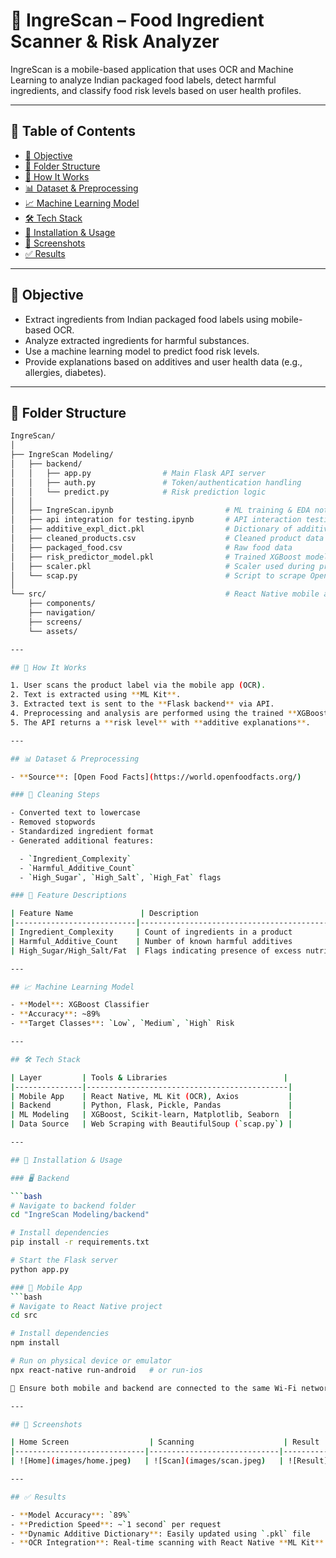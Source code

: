 # 🥫 IngreScan – Food Ingredient Scanner & Risk Analyzer

IngreScan is a mobile-based application that uses OCR and Machine Learning to analyze Indian packaged food labels, detect harmful ingredients, and classify food risk levels based on user health profiles.

---

## 📌 Table of Contents

- [🎯 Objective](#-objective)
- [📁 Folder Structure](#-folder-structure)
- [🚀 How It Works](#-how-it-works)
- [📊 Dataset & Preprocessing](#-dataset--preprocessing)
- [📈 Machine Learning Model](#-machine-learning-model)
- [🛠️ Tech Stack](#️-tech-stack)
- [🔧 Installation & Usage](#-installation--usage)
- [📱 Screenshots](#-screenshots)
- [✅ Results](#-results)

---

## 🎯 Objective

- Extract ingredients from Indian packaged food labels using mobile-based OCR.
- Analyze extracted ingredients for harmful substances.
- Use a machine learning model to predict food risk levels.
- Provide explanations based on additives and user health data (e.g., allergies, diabetes).

---

## 📁 Folder Structure

```bash
IngreScan/
│
├── IngreScan Modeling/
│   ├── backend/
│   │   ├── app.py                # Main Flask API server
│   │   ├── auth.py               # Token/authentication handling
│   │   └── predict.py            # Risk prediction logic
│   │
│   ├── IngreScan.ipynb                         # ML training & EDA notebook
│   ├── api integration for testing.ipynb       # API interaction testing
│   ├── additive_expl_dict.pkl                  # Dictionary of additive explanations
│   ├── cleaned_products.csv                    # Cleaned product data
│   ├── packaged_food.csv                       # Raw food data
│   ├── risk_predictor_model.pkl                # Trained XGBoost model
│   ├── scaler.pkl                              # Scaler used during preprocessing
│   └── scap.py                                 # Script to scrape OpenFoodFacts data
│
└── src/                                        # React Native mobile app
    ├── components/
    ├── navigation/
    ├── screens/
    └── assets/

---

## 🚀 How It Works

1. User scans the product label via the mobile app (OCR).
2. Text is extracted using **ML Kit**.
3. Extracted text is sent to the **Flask backend** via API.
4. Preprocessing and analysis are performed using the trained **XGBoost model**.
5. The API returns a **risk level** with **additive explanations**.

---

## 📊 Dataset & Preprocessing

- **Source**: [Open Food Facts](https://world.openfoodfacts.org/)

### 🔄 Cleaning Steps

- Converted text to lowercase
- Removed stopwords
- Standardized ingredient format
- Generated additional features:

  - `Ingredient_Complexity`
  - `Harmful_Additive_Count`
  - `High_Sugar`, `High_Salt`, `High_Fat` flags

### 📌 Feature Descriptions

| Feature Name               | Description                                 |
|---------------------------|---------------------------------------------|
| Ingredient_Complexity     | Count of ingredients in a product           |
| Harmful_Additive_Count    | Number of known harmful additives           |
| High_Sugar/High_Salt/Fat  | Flags indicating presence of excess nutrients |

---

## 📈 Machine Learning Model

- **Model**: XGBoost Classifier
- **Accuracy**: ~89%
- **Target Classes**: `Low`, `Medium`, `High` Risk

---

## 🛠️ Tech Stack

| Layer         | Tools & Libraries                          |
|---------------|---------------------------------------------|
| Mobile App    | React Native, ML Kit (OCR), Axios           |
| Backend       | Python, Flask, Pickle, Pandas               |
| ML Modeling   | XGBoost, Scikit-learn, Matplotlib, Seaborn  |
| Data Source   | Web Scraping with BeautifulSoup (`scap.py`) |

---

## 🔧 Installation & Usage

### 🖥️ Backend

```bash
# Navigate to backend folder
cd "IngreScan Modeling/backend"

# Install dependencies
pip install -r requirements.txt

# Start the Flask server
python app.py

### 📱 Mobile App
```bash
# Navigate to React Native project
cd src

# Install dependencies
npm install

# Run on physical device or emulator
npx react-native run-android   # or run-ios

📌 Ensure both mobile and backend are connected to the same Wi-Fi network for API requests.

---

## 📱 Screenshots

| Home Screen                  | Scanning                    | Result                     |
|-----------------------------|-----------------------------|----------------------------|
| ![Home](images/home.jpeg)   | ![Scan](images/scan.jpeg)   | ![Result](images/result.jpeg) |

---

## ✅ Results

- **Model Accuracy**: `89%`
- **Prediction Speed**: ~`1 second` per request
- **Dynamic Additive Dictionary**: Easily updated using `.pkl` file
- **OCR Integration**: Real-time scanning with React Native **ML Kit**

